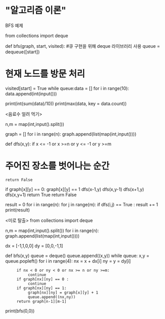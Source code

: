 #  "알고리즘 이론"



BFS 예제

from collections import deque

def bfs(graph, start, visited):
  #큐 구현을 위해 deque 라이브러리 사용
  queue = dequeue([start])
  # 현재 노드를 방문 처리 
  visited[start] = True 
  while queue:data = []
for i in range(10):
    data.append(int(input()))



print(int(sum(data)/10))
print(max(data, key = data.count))
    
    
<음료수 얼려 먹기>

n,m = map(int,input().split())

graph = []
for i in range(n):
    graph.append(list(map(int,input())))
    
def dfs(x,y):
  if x <= -1 or x >=n or y <= -1 or y >=m 
  # 주어진 장소를 벗어나는 순간
    return False
  if graph[x][y] == 0:
     graph[x][y] == 1
     dfs(x-1,y)
     dfs(x,y-1)
     dfs(x+1,y)
     dfs(x,y+1)
     return True
   return False
   
   
 result = 0
 for i in range(n):
    for j in range(m):
      if dfs(i,j) == True :
            result += 1
 print(result)
 
 
 <미로 탈출>
 from collections import deque 
 
 n,m = map(int,input().split())
 for i in range(n):
      graph.append(list(map(int,input())))
      
 dx = [-1,1,0,0]
 dy = [0,0,-1,1]
 
 def bfs(x,y)
     queue = deque()
     queue.append((x,y))
     while queue:
     x,y = queue.popleft()
     for i in range(4):
         nx = x + dx[i]
         ny = y = dy[i]
         
         if nx < 0 or ny < 0 or nx >= n or ny >=m:
              continue
         if graph[nx][ny] == 0 :
              continue
         if graph[nx][ny] == 1:
              graph[nx][ny] = graph[x][y] + 1
              queue.append((nx,ny))
         return graph[n-1][m-1]
         
  print(bfs(0,0))
  
  
  
  
  
  
  
 
